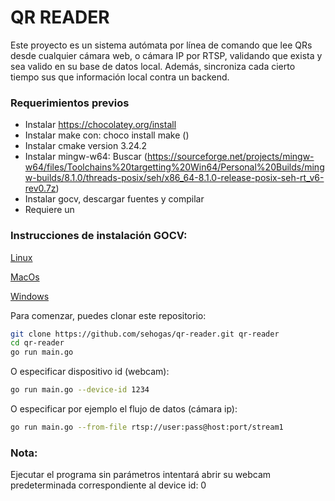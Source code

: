 # QR READER

Este proyecto es un sistema autómata por línea de comando que lee QRs desde cualquier cámara web, o cámara IP por RTSP, validando que exista y sea valido en su base de datos local. Además, sincroniza cada cierto tiempo sus que información local contra un backend. 

### Requerimientos previos

* Instalar https://chocolatey.org/install
* Instalar make con: choco install make ()
* Instalar cmake version 3.24.2
* Instalar mingw-w64: Buscar (https://sourceforge.net/projects/mingw-w64/files/Toolchains%20targetting%20Win64/Personal%20Builds/mingw-builds/8.1.0/threads-posix/seh/x86_64-8.1.0-release-posix-seh-rt_v6-rev0.7z)
* Instalar gocv, descargar fuentes y compilar
* Requiere un 

### Instrucciones de instalación GOCV:

[Linux](https://gocv.io/getting-started/linux/)

[MacOs](https://gocv.io/getting-started/macos/)

[Windows](https://gocv.io/getting-started/windows/)


Para comenzar, puedes clonar este repositorio:
```bash
git clone https://github.com/sehogas/qr-reader.git qr-reader
cd qr-reader
go run main.go
```
O especificar dispositivo id (webcam):
```bash
go run main.go --device-id 1234
```

O especificar por ejemplo el flujo de datos (cámara ip):
```bash
go run main.go --from-file rtsp://user:pass@host:port/stream1
```

### Nota:
Ejecutar el programa sin parámetros intentará abrir su webcam predeterminada correspondiente al device id: 0